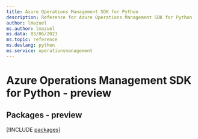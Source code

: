 ```yaml
---
title: Azure Operations Management SDK for Python
description: Reference for Azure Operations Management SDK for Python
author: lmazuel
ms.author: lmazuel
ms.data: 03/06/2023
ms.topic: reference
ms.devlang: python
ms.service: operationsmanagement
---
```

# Azure Operations Management SDK for Python - preview
## Packages - preview
[!INCLUDE [packages](operations-management-index.md)]